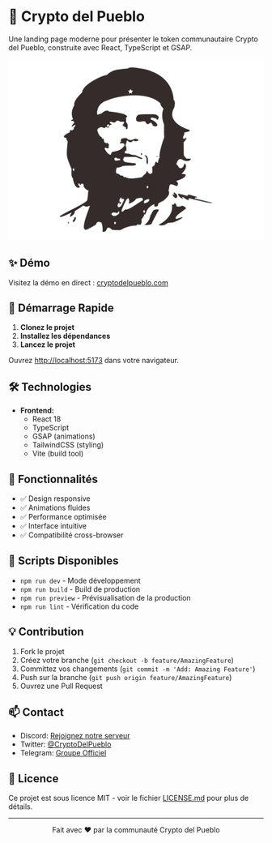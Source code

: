 # 🎨 Crypto del Pueblo

Une landing page moderne pour présenter le token communautaire Crypto del Pueblo, construite avec React, TypeScript et GSAP.

![Crypto del Pueblo Preview](public/Che-Guevara-PNG-Picture.png)

## ✨ Démo

Visitez la démo en direct : [cryptodelpueblo.com](https://crypto-del-pueblo.vercel.app/)

## 🚀 Démarrage Rapide

1. **Clonez le projet**
2. **Installez les dépendances**
3. **Lancez le projet**

Ouvrez [http://localhost:5173](http://localhost:5173) dans votre navigateur.

## 🛠️ Technologies

- **Frontend:**
  - React 18
  - TypeScript
  - GSAP (animations)
  - TailwindCSS (styling)
  - Vite (build tool)

## 📱 Fonctionnalités

- ✅ Design responsive
- ✅ Animations fluides
- ✅ Performance optimisée
- ✅ Interface intuitive
- ✅ Compatibilité cross-browser



## 🔧 Scripts Disponibles

- `npm run dev` - Mode développement
- `npm run build` - Build de production
- `npm run preview` - Prévisualisation de la production
- `npm run lint` - Vérification du code

## 💡 Contribution

1. Fork le projet
2. Créez votre branche (`git checkout -b feature/AmazingFeature`)
3. Committez vos changements (`git commit -m 'Add: Amazing Feature'`)
4. Push sur la branche (`git push origin feature/AmazingFeature`)
5. Ouvrez une Pull Request

## 📫 Contact

- Discord: [Rejoignez notre serveur](https://discord.gg/cryptodelpueblo)
- Twitter: [@CryptoDelPueblo](https://twitter.com/CryptoDelPueblo)
- Telegram: [Groupe Officiel](https://t.me/cryptodelpueblo)

## 📄 Licence

Ce projet est sous licence MIT - voir le fichier [LICENSE.md](LICENSE.md) pour plus de détails.

---

<p align="center">
  Fait avec ❤️ par la communauté Crypto del Pueblo
</p>
